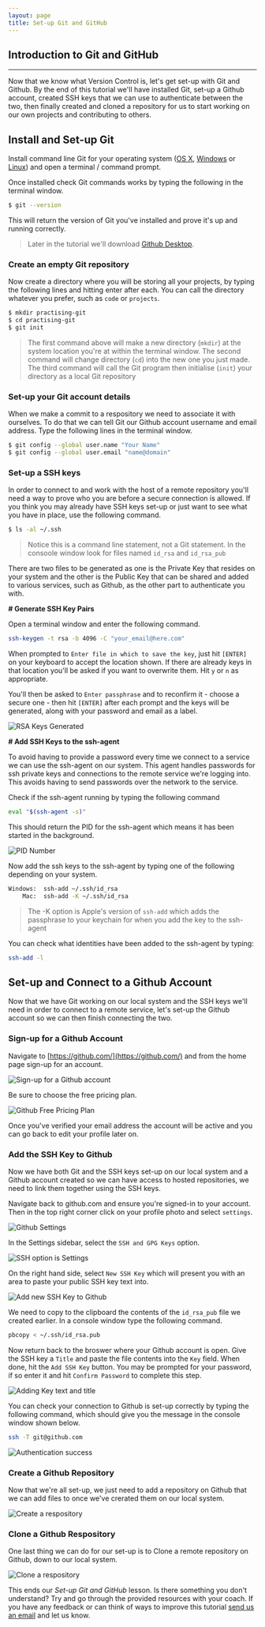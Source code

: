 ```yaml
---
layout: page
title: Set-up Git and GitHub
---
```


## Introduction to Git and GitHub
-----
Now that we know what Version Control is, let's get set-up with Git and Github. By the end of this tutorial we'll have installed Git, set-up a Github account, created SSH keys that we can use to authenticate between the two, then finally created and cloned a repository for us to start working on our own projects and contributing to others.

## Install and Set-up Git
Install command line Git for your operating system ([OS X](https://sourceforge.net/projects/git-osx-installer/), [Windows](http://msysgit.github.io/) or [Linux](https://git-scm.com/download/linux)) and open a terminal / command prompt.

Once installed check Git commands works by typing the following in the terminal window.

```bash
$ git --version
```
This will return the version of Git you've installed and prove it's up and running correctly.

> Later in the tutorial we'll download [Github Desktop](https://desktop.github.com/).

### Create an empty Git repository
Now create a directory where you will be storing all your projects, by typing the following lines and hitting enter after each. You can call the directory whatever you prefer, such as `code` or `projects`.

```bash
$ mkdir practising-git
$ cd practising-git
$ git init
```

> The first command above will make a new directory (`mkdir`) at the system location you're at within the terminal window. The second command will change directory (`cd`) into the new one you just made. The third command will call the Git program then initialise (`init`) your directory as a local Git repository

### Set-up your Git account details
When we make a commit to a respository we need to associate it with ourselves. To do that we can tell Git our Github account username and email address. Type the following lines in the terminal window.

```bash
$ git config --global user.name "Your Name"
$ git config --global user.email "name@domain"
```

### Set-up a SSH keys
In order to connect to and work with the host of a remote repository you'll need a way to prove who you are before a secure connection is allowed. If you think you may already have SSH keys set-up or just want to see what you have in place, use the following command.

```bash
$ ls -al ~/.ssh
```
> Notice this is a command line statement, not a Git statement.
> In the consoole window look for files named `id_rsa` and `id_rsa_pub`

There are two files to be generated as one is the Private Key that resides on your system and the other is the Public Key that can be shared and added to various services, such as Github, as the other part to authenticate you with.

**# Generate SSH Key Pairs**

Open a terminal window and enter the following command.

```bash
ssh-keygen -t rsa -b 4096 -C "your_email@here.com"
```

When prompted to `Enter file in which to save the key`, just hit `[ENTER]` on your keyboard to accept the location shown. If there are already keys in that location you'll be asked if you want to overwrite them. Hit `y` or `n` as appropriate.

You'll then be asked to `Enter passphrase` and to reconfirm it - choose a secure one - then hit `[ENTER]` after each prompt and the keys will be generated, along with your password and email as a label.

![RSA Keys Generated](images/setup-rsa-key-generated.png)

**# Add SSH Keys to the ssh-agent**

To avoid having to provide a password every time we connect to a service we can use the ssh-agent on our system. This agent handles passwords for ssh private keys and connections to the remote service we're logging into. This avoids having to send passwords over the network to the service.

Check if the ssh-agent running by typing the following command

```bash
eval "$(ssh-agent -s)"
```
This should return the PID for the ssh-agent which means it has been started in the background.

![PID Number](images/setup-pid-number.png)

Now add the ssh keys to the ssh-agent by typing one of the following depending on your system.
```bash
Windows:  ssh-add ~/.ssh/id_rsa 
    Mac:  ssh-add -K ~/.ssh/id_rsa
```
> The -K option is Apple's version of `ssh-add` which adds the passphrase to your keychain for when you add the key to the ssh-agent

You can check what identities have been added to the ssh-agent by typing:
```bash
ssh-add -l
```

## Set-up and Connect to a Github Account
Now that we have Git working on our local system and the SSH keys we'll need in order to connect to a remote service, let's set-up the Github account so we can then finish connecting the two.

### Sign-up for a Github Account
Navigate to [https://github.com/](https://github.com/) and from the home page sign-up for an account.

![Sign-up for a Github account](images/setup-get-a-github-account.png)

Be sure to choose the free pricing plan.

![Github Free Pricing Plan](images/setup-choose-pricing-plan.png)

Once you've verified your email address the account will be active and you can go back to edit your profile later on.

### Add the SSH Key to Github

Now we have both Git and the SSH keys set-up on our local system and a Github account created so we can have access to hosted repositories, we need to link them together using the SSH keys.

Navigate back to github.com and ensure you're signed-in to your account. Then in the top right corner click on your profile photo and select `settings`.

![Github Settings](images/setup-github-settings.png)

In the Settings sidebar, select the `SSH and GPG Keys` option.

![SSH option is Settings](images/setup-ssh-key-option.png)

On the right hand side, select `New SSH Key` which will present you with an area to paste your public SSH key text into.

![Add new SSH Key to Github](images/setup-add-new-ssh-key.png)

We need to copy to the clipboard the contents of the `id_rsa_pub` file we created earlier. In a console window type the following command.
```bash
pbcopy < ~/.ssh/id_rsa.pub
```
Now return back to the broswer where your Github account is open. Give the SSH key a `Title` and paste the file contents into the `Key` field. When done, hit the `Add SSH Key` button. You may be prompted for your password, if so enter it and hit `Confirm Password` to complete this step.

![Adding Key text and title](images/setup-paste-key-text.png)

You can check your connection to Github is set-up correctly by typing the following command, which should give you the message in the console window shown below.

```bash
ssh -T git@github.com
```

![Authentication success](images/setup-success-authenticating.png)

### Create a Github Repository

Now that we're all set-up, we just need to add a repository on Github that we can add files to once we've crerated them on our local system.

![Create a respository](setup-create-a-repository.png)

### Clone a Github Respository

One last thing we can do for our set-up is to Clone a remote repository on Github, down to our local system.

![Clone a respository](setup-clone-a-repository.png)


This ends our _Set-up Git and GitHub_ lesson. Is there something you don't understand? Try and go through the provided resources with your coach. If you have any feedback or can think of ways to improve this tutorial [send us an email](mailto:feedback@codebar.io) and let us know.